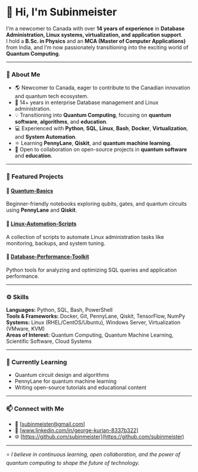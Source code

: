 # 👋 Hi, I'm Subinmeister

I'm a newcomer to Canada with over **14 years of experience** in **Database Administration, Linux systems, virtualization, and application support**.  
I hold a **B.Sc. in Physics** and an **MCA (Master of Computer Applications)** from India, and I’m now passionately transitioning into the exciting world of **Quantum Computing**.

---

### 🧠 About Me

- 🌎 Newcomer to Canada, eager to contribute to the Canadian innovation and quantum tech ecosystem.  
- 💼 14+ years in enterprise Database management and Linux administration.  
- 💡 Transitioning into **Quantum Computing**, focusing on **quantum software**, **algorithms**, and **education**.  
- 💻 Experienced with **Python**, **SQL**, **Linux**, **Bash**, **Docker**, **Virtualization**, and **System Automation**.  
- ⚛️ Learning **PennyLane**, **Qiskit**, and **quantum machine learning**.  
- 🤝 Open to collaboration on open-source projects in **quantum software** and **education**.

---

### 🔭 Featured Projects

#### 🧠 [Quantum-Basics](https://github.com/subinmeister/Quantum-Basics)
Beginner-friendly notebooks exploring qubits, gates, and quantum circuits using **PennyLane** and **Qiskit**.

#### 🐧 [Linux-Automation-Scripts](https://github.com/subinmeister/Linux-Automation-Scripts)
A collection of scripts to automate Linux administration tasks like monitoring, backups, and system tuning.

#### 💾 [Database-Performance-Toolkit](https://github.com/subinmeister/Database-Performance-Toolkit)
Python tools for analyzing and optimizing SQL queries and application performance.

---

### ⚙️ Skills

**Languages:** Python, SQL, Bash, PowerShell  
**Tools & Frameworks:** Docker, Git, PennyLane, Qiskit, TensorFlow, NumPy  
**Systems:** Linux (RHEL/CentOS/Ubuntu), Windows Server, Virtualization (VMware, KVM)  
**Areas of Interest:** Quantum Computing, Quantum Machine Learning, Scientific Software, Cloud Systems

---

### 🌱 Currently Learning

- Quantum circuit design and algorithms  
- PennyLane for quantum machine learning  
- Writing open-source tutorials and educational content  

---

### 📫 Connect with Me

- 📧 [subinmeister@gmail.com]  
- 🔗 [www.linkedin.com/in/george-kurian-8337b322]  
- 🌐 [https://github.com/subinmeister](https://github.com/subinmeister)

---

⭐️ *I believe in continuous learning, open collaboration, and the power of quantum computing to shape the future of technology.*
